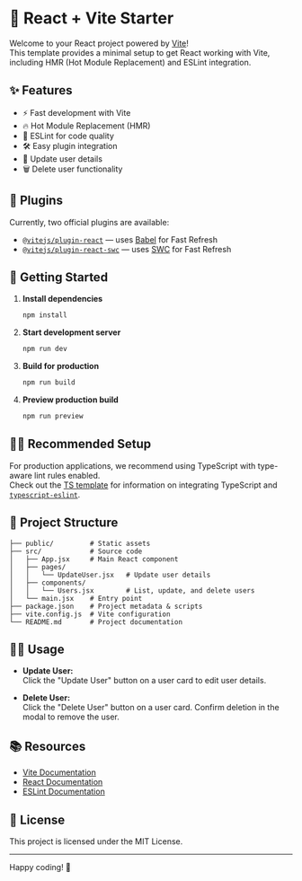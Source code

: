 # 🚀 React + Vite Starter

Welcome to your React project powered by [Vite](https://vitejs.dev/)!  
This template provides a minimal setup to get React working with Vite, including HMR (Hot Module Replacement) and ESLint integration.

## ✨ Features

- ⚡️ Fast development with Vite
- 🔥 Hot Module Replacement (HMR)
- 🧹 ESLint for code quality
- 🛠️ Easy plugin integration
- 👤 Update user details
- 🗑️ Delete user functionality

## 🧩 Plugins

Currently, two official plugins are available:

- [`@vitejs/plugin-react`](https://github.com/vitejs/vite-plugin-react/blob/main/packages/plugin-react) — uses [Babel](https://babeljs.io/) for Fast Refresh
- [`@vitejs/plugin-react-swc`](https://github.com/vitejs/vite-plugin-react/blob/main/packages/plugin-react-swc) — uses [SWC](https://swc.rs/) for Fast Refresh

## 🏁 Getting Started

1. **Install dependencies**  
   ```bash
   npm install
   ```

2. **Start development server**  
   ```bash
   npm run dev
   ```

3. **Build for production**  
   ```bash
   npm run build
   ```

4. **Preview production build**  
   ```bash
   npm run preview
   ```

## 🧑‍💻 Recommended Setup

For production applications, we recommend using TypeScript with type-aware lint rules enabled.  
Check out the [TS template](https://github.com/vitejs/vite/tree/main/packages/create-vite/template-react-ts) for information on integrating TypeScript and [`typescript-eslint`](https://typescript-eslint.io).

## 📂 Project Structure

```
├── public/         # Static assets
├── src/            # Source code
│   ├── App.jsx     # Main React component
│   ├── pages/
│   │   └── UpdateUser.jsx   # Update user details
│   ├── components/
│   │   └── Users.jsx        # List, update, and delete users
│   └── main.jsx    # Entry point
├── package.json    # Project metadata & scripts
├── vite.config.js  # Vite configuration
└── README.md       # Project documentation
```

## 🧑‍🔧 Usage

- **Update User:**  
  Click the "Update User" button on a user card to edit user details.

- **Delete User:**  
  Click the "Delete User" button on a user card. Confirm deletion in the modal to remove the user.

## 📚 Resources

- [Vite Documentation](https://vitejs.dev/)
- [React Documentation](https://react.dev/)
- [ESLint Documentation](https://eslint.org/)

## 📝 License

This project is licensed under the MIT License.

---

Happy coding! 🎉
